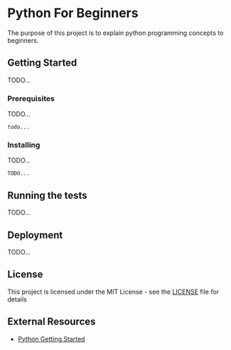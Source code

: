 # Python For Beginners

The purpose of this project is to explain python programming concepts to beginners.

## Getting Started

TODO...

### Prerequisites

TODO...

```
todo...
```

### Installing

TODO...

```
TODO...
```

## Running the tests

TODO...


## Deployment

TODO...

## License

This project is licensed under the MIT License - see the [LICENSE](LICENSE) file for details


## External Resources

* [Python Getting Started](https://www.python.org/about/gettingstarted/)
